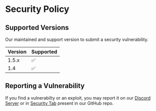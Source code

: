 # Security Policy

## Supported Versions

Our maintained and support version to submit a security vulnerability.

| Version | Supported          |
| ------- | ------------------ |
| 1.5.x   | :white_check_mark: |
| 1.4     | :white_check_mark: |

## Reporting a Vulnerability

If you find a vulnerabilty or an exploit, you may report it on our
[Discord Server](https://discord.gg/CvqRH9TrYK) or in [Security Tab](https://github.com/Nimbexa/security) present in our GitHub repo.
